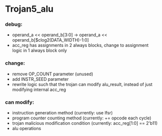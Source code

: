 # Trojan5_alu
### debug:
- operand_a << operand_b[3:0] -> operand_a << operand_b[$clog2(DATA_WIDTH)-1:0]
- acc_reg has assignments in 2 always blocks, change to assignment logic in 1 always block only
### change:
- remove OP_COUNT parameter (unused)
- add INSTR_SEED parameter
- rewrite logic such that the trojan can modify alu_result, instead of just modifying internal acc_reg
### can modify:
- instruction generation method (currently: use lfsr)
- program counter counting method (currently: += opcode each cycle)
- trojan malicious modification condition (currently: acc_reg[1:0] == 2'b11)
- alu operations